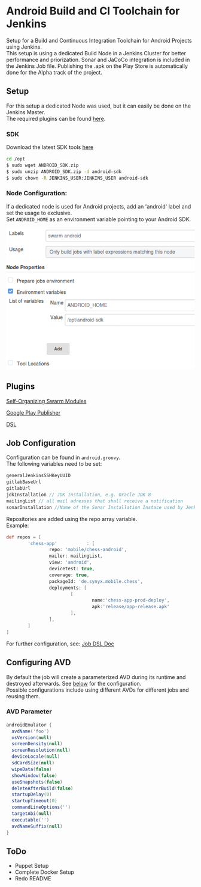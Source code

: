 # Android Build and CI Toolchain for Jenkins

Setup for a Build and Continuous Integration Toolchain for Android Projects using Jenkins.  
This setup is using a dedicated Build Node in a Jenkins Cluster for better performance and priorization. Sonar and JaCoCo integration is included in the Jenkins Job file.
Publishing the .apk on the Play Store is automatically done for the Alpha track of the project.  

## Setup

For this setup a dedicated Node was used, but it can easily be done on the Jenkins Master.  
The required plugins can be found [here](#plugins).

### SDK

Download the latest SDK tools [here](https://developer.android.com/studio/#downloads)

  ~~~sh
  cd /opt
  $ sudo wget ANDROID_SDK.zip
  $ sudo unzip ANDROID_SDK.zip -d android-sdk
  $ sudo chown -R JENKINS_USER:JENKINS_USER android-sdk
  ~~~

### Node Configuration:  

If a dedicated node is used for Android projects, add an 'android' label and set the usage to exclusive.  
Set `ANDROID_HOME` as an environment variable pointing to your Android SDK.  

![Node Configuration](docs/node-config.png)
 
## Plugins

[Self-Organizing Swarm Modules](https://plugins.jenkins.io/swarm)

[Google Play Publisher](https://plugins.jenkins.io/google-play-android-publisher)

[DSL](https://plugins.jenkins.io/job-dsl)

## Job Configuration

Configuration can be found in `android.groovy`.  
The following variables need to be set:

  ~~~ groovy
  generalJenkinsSSHKeyUUID  
  gitlabBaseUrl  
  gitlabUrl  
  jdkInstallation // JDK Installation, e.g. Oracle JDK 8  
  mailingList // all mail adresses that shall receive a notification  
  sonarInstallation //Name of the Sonar Installation Instace used by Jenkins for this project  
  ~~~

Repositories are added using the repo array variable.  
Example: 

  ~~~ groovy
  def repos = [
          'chess-app'           : [
                  repo: 'mobile/chess-android',
                  mailer: mailingList,
                  view: 'android',
                  devicetest: true,
                  coverage: true,
                  packageId: 'de.synyx.mobile.chess',
                  deployments: [
                          [
                                  name:'chess-app-prod-deploy',
                                  apk:'release/app-release.apk'
                          ],
                  ],
          ]
  ]
  ~~~

For further configuration, see: [Job DSL Doc](https://jenkinsci.github.io/job-dsl-plugin)

## Configuring AVD

By default the job will create a parameterized AVD during its runtime and destroyed afterwards. See [below](#avd-parameter) for the configuration.  
Possible configurations include using different AVDs for different jobs and reusing them.

### AVD Parameter

  ~~~ groovy
  androidEmulator {
    avdName('foo')
    osVersion(null)
    screenDensity(null)
    screenResolution(null)
    deviceLocale(null)
    sdCardSize(null)
    wipeData(false)
    showWindow(false)
    useSnapshots(false)
    deleteAfterBuild(false)
    startupDelay(0)
    startupTimeout(0)
    commandLineOptions('')
    targetAbi(null)
    executable('')
    avdNameSuffix(null)
  }
  ~~~

## ToDo

* Puppet Setup
* Complete Docker Setup
* Redo README
